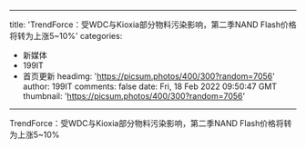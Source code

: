 
---
title: 'TrendForce：受WDC与Kioxia部分物料污染影响，第二季NAND Flash价格将转为上涨5~10%'
categories: 
 - 新媒体
 - 199IT
 - 首页更新
headimg: 'https://picsum.photos/400/300?random=7056'
author: 199IT
comments: false
date: Fri, 18 Feb 2022 09:50:47 GMT
thumbnail: 'https://picsum.photos/400/300?random=7056'
---

<div>   
TrendForce：受WDC与Kioxia部分物料污染影响，第二季NAND Flash价格将转为上涨5~10%  
</div>
            